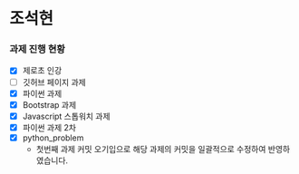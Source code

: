 # 조석현

### 과제 진행 현황

- [x] 제로초 인강
- [ ] 깃허브 페이지 과제
- [x] 파이썬 과제
- [x] Bootstrap 과제
- [x] Javascript 스톱워치 과제
- [x] 파이썬 과제 2차
- [x] python_problem
  - 첫번째 과제 커밋 오기입으로 해당 과제의 커밋을 일괄적으로 수정하여 반영하였습니다.
